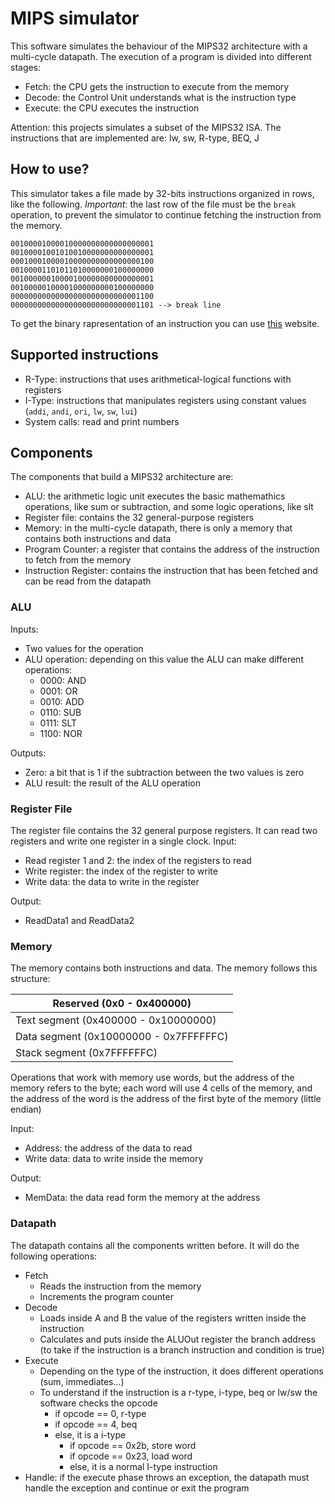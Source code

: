 # MIPS simulator

This software simulates the behaviour of the MIPS32 architecture with a multi-cycle datapath. The execution of a program is divided into different stages:
- Fetch: the CPU gets the instruction to execute from the memory
- Decode: the Control Unit understands what is the instruction type
- Execute: the CPU executes the instruction

Attention: this projects simulates a subset of the MIPS32 ISA. The instructions that are implemented are: lw, sw, R-type, BEQ, J

## How to use?
This simulator takes a file made by 32-bits instructions organized in rows, like the following. *Important*: the last row of the file must be the `break` operation, to prevent the simulator to continue fetching the instruction from the memory.

``` assembly
00100001000010000000000000000001
00100001001010010000000000000001
00010001000010000000000000000100
00100001101011010000000100000000
00100000010000100000000000000001
00100000100001000000000100000000
00000000000000000000000000001100
00000000000000000000000000001101 --> break line
```

To get the binary rapresentation of an instruction you can use <a href="https://www.eg.bucknell.edu/~csci320/mips_web/">this</a> website.

## Supported instructions
- R-Type: instructions that uses arithmetical-logical functions with registers
- I-Type: instructions that manipulates registers using constant values (`addi`, `andi`, `ori`, `lw`, `sw`, `lui`)
- System calls: read and print numbers

## Components
The components that build a MIPS32 architecture are:
- ALU: the arithmetic logic unit executes the basic mathemathics operations, like sum or subtraction, and some logic operations, like slt
- Register file: contains the 32 general-purpose registers
- Memory: in the multi-cycle datapath, there is only a memory that contains both instructions and data
- Program Counter: a register that contains the address of the instruction to fetch from the memory
- Instruction Register: contains the instruction that has been fetched and can be read from the datapath

### ALU
Inputs:
- Two values for the operation
- ALU operation: depending on this value the ALU can make different operations:
    - 0000: AND
    - 0001: OR
    - 0010: ADD
    - 0110: SUB
    - 0111: SLT
    - 1100: NOR

Outputs:
- Zero: a bit that is 1 if the subtraction between the two values is zero
- ALU result: the result of the ALU operation

### Register File
The register file contains the 32 general purpose registers. It can read two registers and write one register in a single clock. 
Input:
- Read register 1 and 2: the index of the registers to read
- Write register: the index of the register to write
- Write data: the data to write in the register

Output:
- ReadData1 and ReadData2

### Memory
The memory contains both instructions and data. The memory follows this structure:

| Reserved (0x0 - 0x400000) |
| -------- |
| Text segment (0x400000 - 0x10000000) |
| Data segment (0x10000000 - 0x7FFFFFFC) |
| Stack segment (0x7FFFFFFC) |

Operations that work with memory use words, but the address of the memory refers to the byte; each word will use 4 cells of the memory, and the address of the word is the address of the first byte of the memory (little endian)

Input:
- Address: the address of the data to read
- Write data: data to write inside the memory

Output:
- MemData: the data read form the memory at the address


### Datapath
The datapath contains all the components written before. It will do the following operations:
- Fetch
    - Reads the instruction from the memory
    - Increments the program counter
- Decode
    - Loads inside A and B the value of the registers written inside the instruction
    - Calculates and puts inside the ALUOut register the branch address (to take if the instruction is a branch instruction and condition is true)
- Execute
    - Depending on the type of the instruction, it does different operations (sum, immediates...)
    - To understand if the instruction is a r-type, i-type, beq or lw/sw the software checks the opcode
        - if opcode == 0, r-type
        - if opcode == 4, beq
        - else, it is a i-type
            - if opcode == 0x2b, store word
            - if opcode == 0x23, load word
            - else, it is a normal I-type instruction
- Handle: if the execute phase throws an exception, the datapath must handle the exception and continue or exit the program